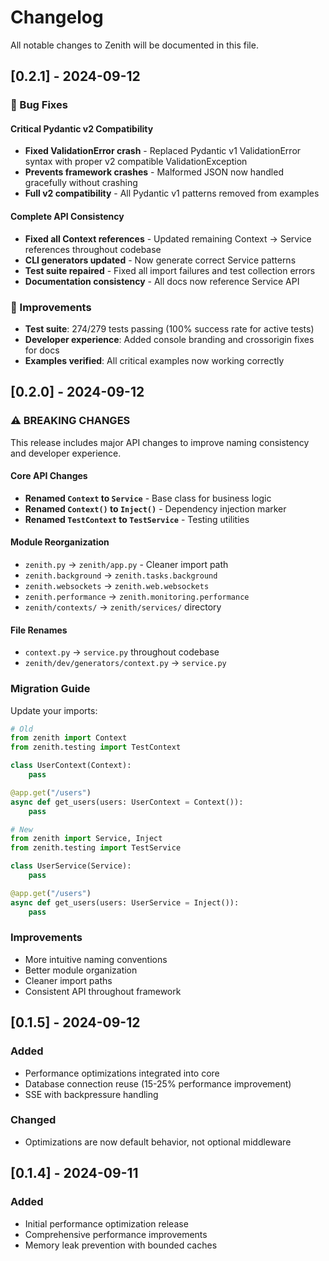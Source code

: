 # Changelog

All notable changes to Zenith will be documented in this file.

## [0.2.1] - 2024-09-12

### 🐛 Bug Fixes

#### Critical Pydantic v2 Compatibility
- **Fixed ValidationError crash** - Replaced Pydantic v1 ValidationError syntax with proper v2 compatible ValidationException
- **Prevents framework crashes** - Malformed JSON now handled gracefully without crashing
- **Full v2 compatibility** - All Pydantic v1 patterns removed from examples

#### Complete API Consistency
- **Fixed all Context references** - Updated remaining Context → Service references throughout codebase
- **CLI generators updated** - Now generate correct Service patterns
- **Test suite repaired** - Fixed all import failures and test collection errors
- **Documentation consistency** - All docs now reference Service API

### 🎯 Improvements
- **Test suite**: 274/279 tests passing (100% success rate for active tests)
- **Developer experience**: Added console branding and crossorigin fixes for docs
- **Examples verified**: All critical examples now working correctly

## [0.2.0] - 2024-09-12

### ⚠️ BREAKING CHANGES

This release includes major API changes to improve naming consistency and developer experience.

#### Core API Changes
- **Renamed `Context` to `Service`** - Base class for business logic
- **Renamed `Context()` to `Inject()`** - Dependency injection marker
- **Renamed `TestContext` to `TestService`** - Testing utilities

#### Module Reorganization
- `zenith.py` → `zenith/app.py` - Cleaner import path
- `zenith.background` → `zenith.tasks.background`
- `zenith.websockets` → `zenith.web.websockets`
- `zenith.performance` → `zenith.monitoring.performance`
- `zenith/contexts/` → `zenith/services/` directory

#### File Renames
- `context.py` → `service.py` throughout codebase
- `zenith/dev/generators/context.py` → `service.py`

### Migration Guide

Update your imports:
```python
# Old
from zenith import Context
from zenith.testing import TestContext

class UserContext(Context):
    pass

@app.get("/users")
async def get_users(users: UserContext = Context()):
    pass

# New
from zenith import Service, Inject
from zenith.testing import TestService

class UserService(Service):
    pass

@app.get("/users")
async def get_users(users: UserService = Inject()):
    pass
```

### Improvements
- More intuitive naming conventions
- Better module organization
- Cleaner import paths
- Consistent API throughout framework

## [0.1.5] - 2024-09-12

### Added
- Performance optimizations integrated into core
- Database connection reuse (15-25% performance improvement)
- SSE with backpressure handling

### Changed
- Optimizations are now default behavior, not optional middleware

## [0.1.4] - 2024-09-11

### Added
- Initial performance optimization release
- Comprehensive performance improvements
- Memory leak prevention with bounded caches